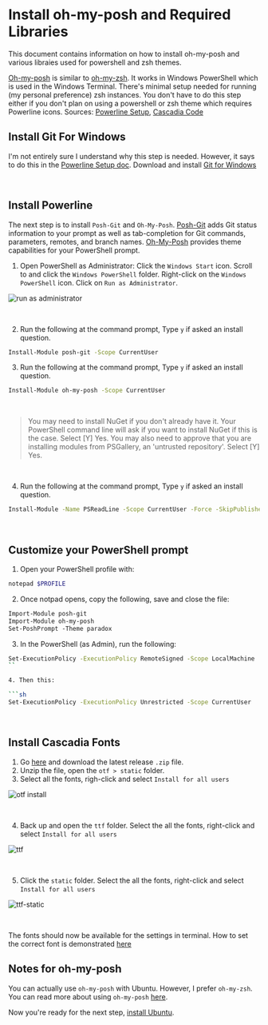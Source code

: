 # Install oh-my-posh and Required Libraries

This document contains information on how to install oh-my-posh and various libraies used for powershell and zsh themes.

[Oh-my-posh](https://ohmyposh.dev/) is similar to [oh-my-zsh](https://ohmyz.sh/). It works in Windows PowerShell which is used in the Windows Terminal. There's minimal setup needed for running (my personal preference) zsh instances. You don't have to do this step either if you don't plan on using a powershell or zsh theme which requires Powerline icons. Sources: [Powerline Setup](https://docs.microsoft.com/en-us/windows/terminal/tutorials/powerline-setup), [Cascadia Code](https://github.com/microsoft/cascadia-code)


## Install Git For Windows

I'm not entirely sure I understand why this step is needed. However, it says to do this in the [Powerline Setup doc](https://docs.microsoft.com/en-us/windows/terminal/tutorials/powerline-setup). Download and install [Git for Windows](https://git-scm.com/downloads)

<br/>

## Install Powerline

The next step is to install `Posh-Git` and `Oh-My-Posh`. [Posh-Git](https://github.com/dahlbyk/posh-git) adds Git status information to your prompt as well as tab-completion for Git commands, parameters, remotes, and branch names. [Oh-My-Posh](https://github.com/JanDeDobbeleer/oh-my-posh) provides theme capabilities for your PowerShell prompt.

1. Open PowerShell as Administrator: Click the `Windows Start` icon. Scroll to and click the `Windows PowerShell` folder. Right-click on the `Windows PowerShell` icon. Click on `Run as Administrator`. 

![run as administrator](https://user-images.githubusercontent.com/516548/112907889-2ee1e000-90b4-11eb-9763-953226696c63.png)

<br/>

2. Run the following at the command prompt, Type `y` if asked an install question.

```sh
Install-Module posh-git -Scope CurrentUser
```

3. Run the following at the command prompt, Type `y` if asked an install question.

```sh
Install-Module oh-my-posh -Scope CurrentUser
```

<br/>

> You may need to install NuGet if you don't already have it. Your PowerShell command line will ask if you want to install NuGet if this is the case. Select [Y] Yes. You may also need to approve that you are installing modules from PSGallery, an 'untrusted repository'. Select [Y] Yes.

<br/>

4. Run the following at the command prompt, Type `y` if asked an install question.

```sh
Install-Module -Name PSReadLine -Scope CurrentUser -Force -SkipPublisherCheck
```

<br/>

## Customize your PowerShell prompt

1. Open your PowerShell profile with:

```sh
notepad $PROFILE
```

2. Once notpad opens, copy the following, save and close the file:

```txt
Import-Module posh-git
Import-Module oh-my-posh
Set-PoshPrompt -Theme paradox
```

3. In the PowerShell (as Admin), run the following:

```sh
Set-ExecutionPolicy -ExecutionPolicy RemoteSigned -Scope LocalMachine
``

4. Then this:

```sh
Set-ExecutionPolicy -ExecutionPolicy Unrestricted -Scope CurrentUser
```

<br/>

## Install Cascadia Fonts

1. Go [here](https://github.com/microsoft/cascadia-code/releases) and download the latest release `.zip` file. 
2. Unzip the file, open the `otf > static` folder.
3. Select all the fonts, righ-click and select `Install for all users`

![otf install](https://user-images.githubusercontent.com/516548/112909921-f512d880-90b7-11eb-84b2-b49a5747f7ef.png)

<br/>

4. Back up and open the `ttf` folder. Select the all the fonts, right-click and select `Install for all users`

![ttf](https://user-images.githubusercontent.com/516548/112910091-44f19f80-90b8-11eb-94f9-8ca660c2835c.png)

<br/>

5. Click the `static` folder. Select the all the fonts, right-click and select `Install for all users`

![ttf-static](https://user-images.githubusercontent.com/516548/112910146-66eb2200-90b8-11eb-9e0e-385c9d42bf8c.png)

<br/>

The fonts should now be available for the settings in terminal. How to set the correct font is demonstrated [here](https://github.com/scott-knight/ubuntu-on-windows-setup/blob/main/configure-windows-terminal.md)

## Notes for oh-my-posh

You can actually use `oh-my-posh` with Ubuntu. However, I prefer `oh-my-zsh`. You can read more about using `oh-my-posh` [here](https://docs.microsoft.com/en-us/windows/terminal/tutorials/powerline-setup#set-up-powerline-in-wsl-ubuntu).

Now you're ready for the next step, [install Ubuntu](https://github.com/scott-knight/ubuntu-on-windows-setup/blob/main/install-ubuntu.md).

